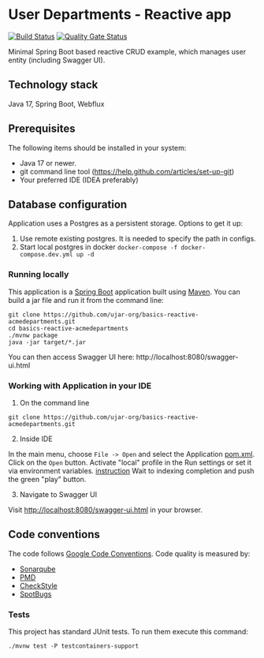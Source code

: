 # User Departments - Reactive app

[![Build Status](https://drone.ujar.org/api/badges/ujar-org/basics-reactive-acmedepartments/status.svg?ref=refs/heads/main)](https://drone.ujar.org/ujar-org/basics-reactive-acmedepartments)
[![Quality Gate Status](https://sonarqube.ujar.org/api/project_badges/measure?project=ujar-org%3Abasics-reactive-acmedepartments&metric=alert_status&token=d12412b5ba6e0f520aea380464afde43241167c9)](https://sonarqube.ujar.org/dashboard?id=ujar-org%3Abasics-reactive-acmedepartments)

Minimal Spring Boot based reactive CRUD example, which manages user entity (including Swagger UI).

## Technology stack

Java 17, Spring Boot, Webflux

## Prerequisites

The following items should be installed in your system:

* Java 17 or newer.
* git command line tool (https://help.github.com/articles/set-up-git)
* Your preferred IDE (IDEA preferably)

## Database configuration

Application uses a Postgres as a persistent storage. Options to get it up:

1. Use remote existing postgres. It is needed to specify the path in configs.
1. Start local postgres in docker `docker-compose -f docker-compose.dev.yml up -d`

### Running locally

This application is a [Spring Boot](https://spring.io/guides/gs/spring-boot) application built
using [Maven](https://spring.io/guides/gs/maven/). You can build a jar file and run it from the command line:

```
git clone https://github.com/ujar-org/basics-reactive-acmedepartments.git
cd basics-reactive-acmedepartments
./mvnw package
java -jar target/*.jar
```

You can then access Swagger UI here: http://localhost:8080/swagger-ui.html

### Working with Application in your IDE

1) On the command line

```
git clone https://github.com/ujar-org/basics-reactive-acmedepartments.git
```

2) Inside IDE

In the main menu, choose `File -> Open` and select the Application [pom.xml](pom.xml). Click on the `Open` button.
Activate "local" profile in the Run settings or set it via environment
variables. [instruction](https://stackoverflow.com/questions/38520638/how-to-set-spring-profile-from-system-variable)
Wait to indexing completion and push the green "play" button.

3) Navigate to Swagger UI

Visit [http://localhost:8080/swagger-ui.html](http://localhost:8080/swagger-ui.html) in your browser.

## Code conventions

The code follows [Google Code Conventions](https://google.github.io/styleguide/javaguide.html). Code
quality is measured by:

- [Sonarqube](https://sonarqube.ujar.org/dashboard?id=ujar-org%3Abasics-reactive-acmedepartments)
- [PMD](https://pmd.github.io/)
- [CheckStyle](https://checkstyle.sourceforge.io/)
- [SpotBugs](https://spotbugs.github.io/)

### Tests

This project has standard JUnit tests. To run them execute this command:

```text
./mvnw test -P testcontainers-support
```
